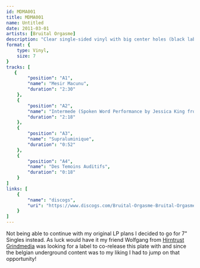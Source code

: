 ```yaml
---
id: MDMA001
title: MDMA001
name: Untitled
date: 2011-03-01
artists: [Bruital Orgasme]
description: "Clear single-sided vinyl with big center holes (black labels) housed in a clear PVC sleeve and artwork insert. Limited to 200 copies."
format: {
    type: Vinyl,
    size: 7
}
tracks: [
   {
        "position": "A1",
        "name": "Mesir Macunu",
        "duration": "2:30"
    },
    {
        "position": "A2",
        "name": "Intermede (Spoken Word Performance by Jessica King from \"The Haters\")",
        "duration": "2:18"
    },
    {
        "position": "A3",
        "name": "Supraluminique",
        "duration": "0:52"
    },
    {
        "position": "A4",
        "name": "Des Temoins Auditifs",
        "duration": "0:18"
    }
]
links: [
    {
        "name": "discogs",
        "uri": "https://www.discogs.com/Bruital-Orgasme-Bruital-Orgasme/release/2756993"
    }
]
---
```

Not being able to continue with my original LP plans I decided to go for 7" Singles instead. As luck would have it my friend Wolfgang from [Hirntrust Grindmedia](http://www.hirntrust.at/) was looking for a label to co-release this plate with and since the belgian underground content was to my liking I had to jump on that opportunity!

